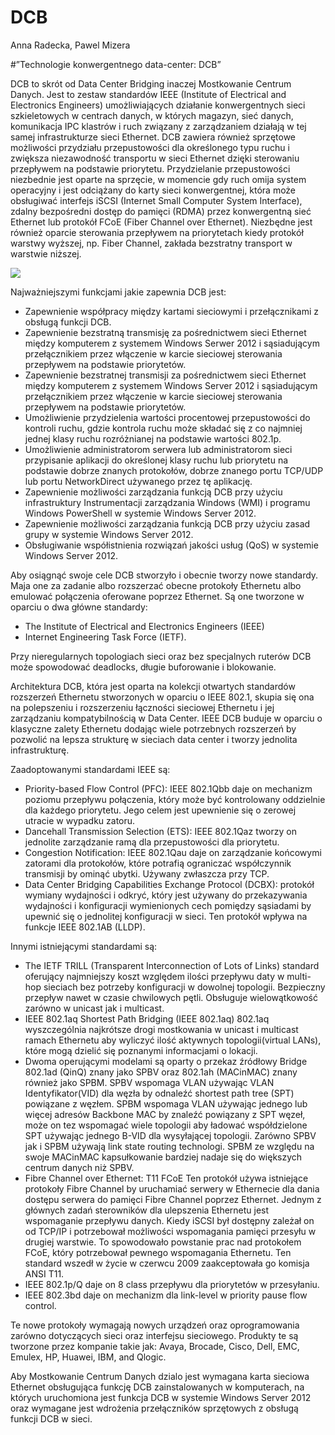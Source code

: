 # DCB
Anna Radecka,
Pawel Mizera

#”Technologie konwergentnego data-center: DCB”

DCB to skrót od Data Center Bridging inaczej Mostkowanie Centrum Danych. Jest to zestaw standardów IEEE (Institute of Electrical and Electronics Engineers) umożliwiających działanie konwergentnych sieci szkieletowych w centrach danych, w których magazyn, sieć danych, komunikacja IPC klastrów i ruch związany z zarządzaniem działają w tej samej infrastrukturze sieci Ethernet. DCB zawiera również sprzętowe możliwości przydziału przepustowości dla określonego typu ruchu i zwiększa niezawodność transportu w sieci Ethernet dzięki sterowaniu przepływem na podstawie priorytetu. Przydzielanie przepustowości niezbednie jest oparte na sprzęcie, w momencie gdy ruch omija system operacyjny i jest odciążany do karty sieci konwergentnej, która może  obsługiwać interfejs iSCSI (Internet Small Computer System Interface), zdalny bezpośredni dostęp do pamięci (RDMA) przez konwergentną sieć Ethernet lub protokół FCoE (Fiber Channel over Ethernet). Niezbędne jest również oparcie sterowania przepływem na priorytetach kiedy protokół warstwy wyższej, np. Fiber Channel, zakłada bezstratny transport w warstwie niższej. 

<img src="https://image.slidesharecdn.com/sdnenableddatacenterbridging-130829131938-phpapp01/95/sdnenabled-data-center-bridging-9-638.jpg?cb=1377782467">

Najważniejszymi funkcjami jakie zapewnia DCB jest:

* Zapewnienie współpracy między kartami sieciowymi i przełącznikami z obsługą funkcji DCB.
* Zapewnienie bezstratną transmisję za pośrednictwem sieci Ethernet między komputerem z systemem Windows Serwer 2012 i sąsiadującym przełącznikiem przez włączenie w karcie sieciowej sterowania przepływem na podstawie priorytetów.
*	Zapewnienie bezstratnej transmisji za pośrednictwem sieci Ethernet między komputerem z systemem Windows Server 2012 i sąsiadującym przełącznikiem przez włączenie w karcie sieciowej sterowania przepływem na podstawie priorytetów.
*	Umożliwienie przydzielenia wartości procentowej przepustowości do kontroli ruchu, gdzie kontrola ruchu może składać się z co najmniej jednej klasy ruchu rozróżnianej na podstawie wartości 802.1p.
*	Umożliwienie administratorom serwera lub administratorom sieci przypisanie aplikacji do określonej klasy ruchu lub priorytetu na podstawie dobrze znanych protokołów, dobrze znanego portu TCP/UDP lub portu NetworkDirect używanego przez tę aplikację.
*	Zapewnienie możliwości zarządzania funkcją DCB przy użyciu infrastruktury Instrumentacji zarządzania Windows (WMI) i programu Windows PowerShell w systemie Windows Server 2012.
*	Zapewnienie możliwości zarządzania funkcją DCB przy użyciu zasad grupy w systemie Windows Server 2012.
*	Obsługiwanie współistnienia rozwiązań jakości usług (QoS) w systemie Windows Server 2012.


Aby osiągnąć swoje cele DCB stworzyło i obecnie tworzy nowe standardy. Maja one za zadanie albo rozszerzać obecne protokoły Ethernetu albo emulować połączenia oferowane poprzez Ethernet. Są one tworzone w oparciu o dwa główne standardy:

* The Institute of Electrical and Electronics Engineers (IEEE)
*	Internet Engineering Task Force (IETF). 

Przy nieregularnych topologiach sieci oraz bez specjalnych ruterów DCB może spowodować deadlocks, długie buforowanie i blokowanie. 

Architektura DCB, która jest oparta na kolekcji otwartych standardów rozszerzeń Ethernetu stworzonych w oparciu o IEEE 802.1, skupia się ona na polepszeniu i rozszerzeniu łączności sieciowej Ethernetu i jej zarządzaniu kompatybilnością w Data Center. 
IEEE DCB buduje w oparciu o klasyczne zalety Ethernetu dodając wiele potrzebnych rozszerzeń by pozwolić na lepsza strukturę w sieciach data center i tworzy jednolita infrastrukturę. 

Zaadoptowanymi standardami IEEE są:

*	Priority-based Flow Control (PFC): IEEE 802.1Qbb daje on mechanizm poziomu przepływu połączenia, który może być kontrolowany oddzielnie dla każdego priorytetu. Jego celem jest upewnienie się o zerowej utracie w wypadku zatoru.
*	Dancehall Transmission Selection (ETS): IEEE 802.1Qaz tworzy on jednolite zarządzanie ramą dla przepustowości dla priorytetu.
*	Congestion Notification: IEEE 802.1Qau daje on zarządzanie końcowymi zatorami dla protokołów, które potrafią ograniczać współczynnik transmisji by ominąć ubytki. Używany zwłaszcza przy TCP.
*	Data Center Bridging Capabilities Exchange Protocol (DCBX): protokół wymiany wydajności i odkryć, który jest używany do przekazywania wydajności i konfiguracji wymienionych cech pomiędzy sąsiadami by upewnić się o jednolitej konfiguracji w sieci. Ten protokół wpływa na funkcje IEEE 802.1AB (LLDP). 

Innymi istniejącymi standardami są:

*	The IETF TRILL (Transparent Interconnection of Lots of Links) standard oferujący najmniejszy koszt względem ilości przepływu daty w multi-hop sieciach bez potrzeby konfiguracji w dowolnej topologii. Bezpieczny przepływ nawet w czasie chwilowych pętli. Obsługuje wielowątkowość zarówno w unicast jak i multicast.
*	IEEE 802.1aq Shortest Path Bridging (IEEE 802.1aq) 802.1aq wyszczególnia najkrótsze drogi mostkowania w unicast i multicast ramach Ethernetu aby wyliczyć ilość aktywnych topologii(virtual LANs), które mogą dzielić się poznanymi informacjami o lokacji. 
*	Dwoma operującymi modelami są oparty o przekaz źródłowy Bridge 802.1ad (QinQ) znany jako SPBV oraz 802.1ah (MACinMAC) znany również jako SPBM. SPBV wspomaga VLAN używając VLAN Identyfikator(VID) dla węzła by odnaleźć shortest path tree (SPT) powiązane z węzłem. SPBM wspomaga VLAN używając jednego lub więcej adresów Backbone MAC by znaleźć powiązany z SPT węzeł, może on tez wspomagać wiele topologii aby ładować współdzielone SPT używając jednego B-VID dla wysyłającej topologii. Zarówno SPBV jak i SPBM używają link state routing technologi. SPBM ze względu na swoje MACinMAC kapsułkowanie bardziej nadaje się do większych centrum danych niż SPBV. 
*	Fibre Channel over Ethernet: T11 FCoE Ten protokół używa istniejące protokoły Fibre Channel by uruchamiać serwery w Ethernecie dla dania dostępu serwera do pamięci Fibre Channel poprzez Ethernet. Jednym  z głównych zadań sterowników dla ulepszenia Ethernetu jest wspomaganie przepływu danych. Kiedy iSCSI  był dostępny zależał on od TCP/IP i potrzebował możliwości wspomagania pamięci przesyłu w drugiej warstwie. To spowodowało powstanie prac nad protokołem FCoE, który potrzebował pewnego wspomagania Ethernetu. Ten standard wszedł w życie w czerwcu 2009 zaakceptowała go komisja ANSI T11. 
*	IEEE 802.1p/Q daje on 8 class przepływu dla priorytetów w przesyłaniu.
*	IEEE 802.3bd daje on mechanizm dla link-level w priority pause flow control. 

Te nowe protokoły wymagają nowych urządzeń oraz oprogramowania zarówno dotyczących sieci oraz interfejsu sieciowego. Produkty te są tworzone przez kompanie takie jak: Avaya, Brocade, Cisco, Dell, EMC, Emulex, HP, Huawei, IBM, and Qlogic.

Aby Mostkowanie Centrum Danych dzialo  jest wymagana karta sieciowa Ethernet obsługująca funkcję DCB zainstalowanych w komputerach, na których uruchomiona jest funkcja DCB w systemie Windows Server 2012 oraz wymagane jest wdrożenia przełączników sprzętowych z obsługą funkcji DCB w sieci.
